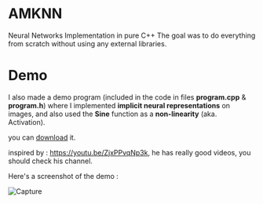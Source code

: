 # AMKNN
Neural Networks Implementation in pure C++
The goal was to do everything from scratch without using any external libraries.

# Demo
I also made a demo program (included in the code in files **program.cpp** & **program.h**) where I implemented **implicit neural representations** on images,
and also used the **Sine** function as a **non-linearity** (aka. Activation).

you can [download](https://github.com/AliMustafa731/AMKNN/releases/download/Release/AMKNN.Demo.zip) it.

inspired by : https://youtu.be/ZjxPPvqNp3k,
he has really good videos, you should check his channel.

Here's a screenshot of the demo :

![Capture](https://github.com/AliMustafa731/AMKNN/assets/65477431/0dde7eca-0a7f-4e39-8de9-ab9ffb4e7551)
